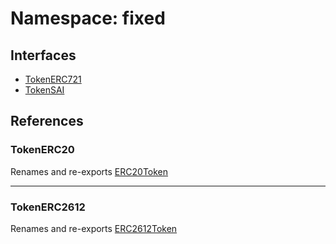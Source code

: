# Namespace: fixed

## Interfaces

- [TokenERC721](../interfaces/fixed.TokenERC721.md)
- [TokenSAI](../interfaces/fixed.TokenSAI.md)

## References

### TokenERC20

Renames and re-exports [ERC20Token](../interfaces/ERC20Token.md)

___

### TokenERC2612

Renames and re-exports [ERC2612Token](../interfaces/ERC2612Token.md)
